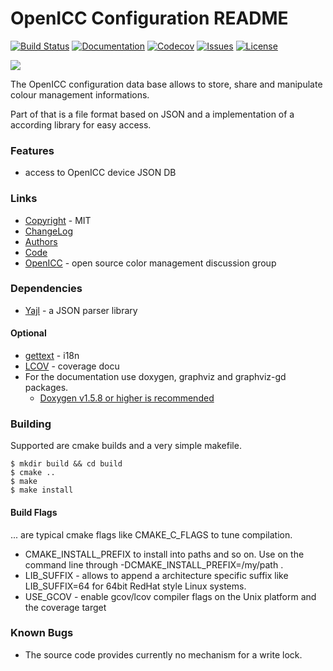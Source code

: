 # OpenICC Configuration README
[![Build Status](https://travis-ci.org/OpenICC/config.svg?branch=master)](https://travis-ci.org/OpenICC/config)
[![Documentation](https://codedocs.xyz/OpenICC/config.svg)](https://codedocs.xyz/OpenICC/config)
[![Codecov](https://codecov.io/gh/OpenICC/config/branch/master/graph/badge.svg)](https://codecov.io/gh/OpenICC/config)
[![Issues](https://img.shields.io/github/issues-raw/OpenICC/config.svg?style=flat-square)](https://github.com/OpenICC/config/issues)
[![License](https://img.shields.io/github/license/mashape/apistatus.svg)](http://www.opensource.org/licenses/mit-license.php)

![](http://www.openicc.info/images/OpenICC.svg)

The OpenICC configuration data base allows to store, share and manipulate
colour management informations.

Part of that is a file format based on JSON and a implementation of a 
according library for easy access.

### Features
* access to OpenICC device JSON DB

### Links
* [Copyright](docs/COPYING.md) - MIT
* [ChangeLog](docs/ChangeLog.md)
* [Authors](docs/AUTHORS.md)
* [Code](https://github.com/OpenICC/config)
* [OpenICC](http://www.openicc.info) - open source color management discussion group
 

### Dependencies
* [Yajl](http://lloyd.github.com/yajl/) - a JSON parser library

#### Optional
* [gettext](https://www.gnu.org/software/gettext/) - i18n
* [LCOV](http://ltp.sourceforge.net/coverage/lcov.php) - coverage docu
* For the documentation use doxygen, graphviz and graphviz-gd packages.
  * [Doxygen v1.5.8 or higher is recommended](http://www.doxygen.org)

### Building
Supported are cmake builds and a very simple makefile.

    $ mkdir build && cd build
    $ cmake ..
    $ make
    $ make install

#### Build Flags
... are typical cmake flags like CMAKE\_C\_FLAGS to tune compilation.

* CMAKE\_INSTALL\_PREFIX to install into paths and so on. Use on the command 
  line through -DCMAKE\_INSTALL\_PREFIX=/my/path .
* LIB\_SUFFIX - allows to append a architecture specific suffix like 
  LIB\_SUFFIX=64 for 64bit RedHat style Linux systems.
* USE\_GCOV - enable gcov/lcov compiler flags on the Unix platform and the coverage target

### Known Bugs
* The source code provides currently no mechanism for a write lock.

